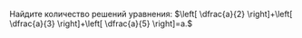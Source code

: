 Найдите количество решений уравнения: $\left[ \dfrac{a}{2} \right]+\left[ \dfrac{a}{3} \right]+\left[ \dfrac{a}{5} \right]=a.$